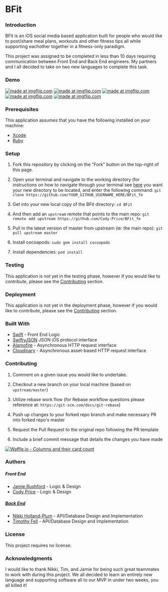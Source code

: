 # BFit

### Introduction

BFit is an iOS social media based application built for people who would like to post/share meal plans, workouts and other fitness tips all while supporting eachother together in a fitness-only paradigm. 

This project was assigned to be completed in less than 10 days requiring communication between Front End and Back End engineers. My partners and I all decided to take on two new languages to complete this task.

### Demo

<a href="https://imgflip.com/gif/2yr1qi"><img src="https://i.imgflip.com/2yr1qi.gif" title="made at imgflip.com"/></a>
<a href="https://imgflip.com/gif/2yr21w"><img src="https://i.imgflip.com/2yr21w.gif" title="made at imgflip.com"/></a>
<a href="https://imgflip.com/gif/2yr26e"><img src="https://i.imgflip.com/2yr26e.gif" title="made at imgflip.com"/></a>
<a href="https://imgflip.com/gif/2yr2e6"><img src="https://i.imgflip.com/2yr2e6.gif" title="made at imgflip.com"/></a>
<a href="https://imgflip.com/gif/2yr2jr"><img src="https://i.imgflip.com/2yr2jr.gif" title="made at imgflip.com"/></a>

### Prerequisites

This application assumes that you have the following installed on your machine:
- [Xcode](https://developer.apple.com/xcode/) 
- [Ruby](https://www.ruby-lang.org/en/documentation/installation/)

### Setup

1. Fork this repository by clicking on the "Fork" button on the top-right of this page.

2. Open your terminal and navigate to the working directory (for instructions on how to navigate through your terminal see [here](https://ccrma.stanford.edu/guides/planetccrma/terminal.html) you want your new directory to be located, and enter the following command:
`git clone https://github.com/YOUR_GITHUB_USERNAME_HERE/BFit_fe`

3. Get into your new local copy of the BFit directory:
`cd BFit`

4. And then add an `upstream` remote that points to the main repo:
`git remote add upstream https://github.com/Cody-Price/BFit_fe`

5. Pull in the latest version of master from upstream (ie: the main repo):
`git pull upstream master`

6. Install cocoapods:
`sudo gem install cocoapods`

7. Install dependencies:
`pod install`

### Testing

This application is not yet in the testing phase, however if you would like to contribute, please see the [Contributing]() section.

### Deployment

This application is not yet in the deployment phase, however if you would like to contribute, please see the [Contributing]() section.

### Built With

- [Swift](https://swift.org/) - Front End Logic
- [SwiftyJSON](https://github.com/SwiftyJSON/SwiftyJSON) JSON iOS protocol interface
- [Alamofire](https://github.com/Alamofire/Alamofire) - Asynchronous HTTP request interface
- [Cloudinary](https://cloudinary.com/) - Asynchronous asset-based HTTP request interface

### Contributing

1. Comment on a given issue you would like to undertake.

2. Checkout a new branch on your local machine (based on `upstream/master`)

3. Utilize rebase work flow (for Rebase workflow questions please reference at: `https://git-scm.com/docs/git-rebase`)

4. Push up changes to your forked repo branch and make necessary PR into forked repo's master

5. Request the Pull Request to the original repo following the PR template

6. Include a brief commit message that details the changes you have made

[![Waffle.io - Columns and their card count](https://badge.waffle.io/mnhollandplum/BFit_be.svg?columns=all)](https://waffle.io/mnhollandplum/BFit_be)

### Authors

##### Front End

- [Jamie Rushford](https://github.com/jarushford) - Logic & Design
- [Cody Price](https://github.com/Cody-Price) - Logic & Design

##### [Back End](https://github.com/mnhollandplum/BFit_be)

- [Nikki Holland-Plum](https://github.com/mnhollandplum) - API/Database Design and Implementation
- [Timothy Fell](https://github.com/TimothyFell) - API/Database Design and Implementation

### License

This project requires no license.

### Acknowledgments

I would like to thank Nikki, Tim, and Jamie for being such great teammates to work with during this project. We all decided to learn an entirely new language and supporting software all to our MVP in under two weeks, you all killed it!
